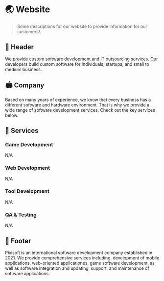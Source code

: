 # 🌏 Website
> Some descriptions for our website to provide information for our customers!

## 📌 Header

We provide custom software development and IT outsourcing services. Our
developers build custom software for individuals, startups, and small to
medium business.

## 🏟️ Company

Based on many years of experience, we know that every business has a different
software and hardware environment. That is why we provide a wide range of
software development services. Check out the key services below.

## 📝 Services

### Game Development

N/A

### Web Development

N/A

### Tool Development

N/A

### QA & Testing

N/A

## 📌 Footer

Pixisoft is an international software development company established in 2021.
We provide comprehensive services including, development of mobile applications,
web-oriented applicationes, game software development, as well as software
integration and updating, support, and maintenance of software applications.
